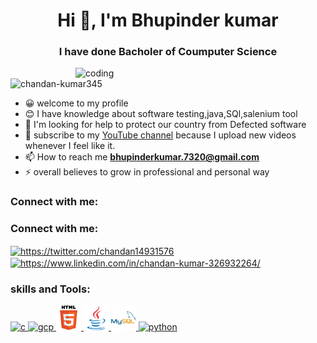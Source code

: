 
<h1 align="center">Hi 👋, I'm Bhupinder kumar</h1>
<h3 align="center">I have done Bacholer of Coumputer Science</h3>
<img align="right" alt="coding" width="400" src="https://www.hugp.com/research/assets/img/gif/pc.gif">
<p align="left"> <img src="https://komarev.com/ghpvc/?username=chandan-kumar345&label=Profile%20views&color=0e75b6&style=flat" alt="chandan-kumar345" /> </p>

- 😀   welcome to my profile
- 😊   I have knowledge about software testing,java,SQl,salenium tool  
- 🤝   I'm looking for help to protect our country from Defected software
- 🔼   subscribe  to my [YouTube channel](https://www.youtube.com/) because I upload new videos whenever I feel like it. 
- 📫   How to reach me **bhupinderkumar.7320@gmail.com**
- ⚡   overall believes to grow in professional and personal way

<h3 align="left">Connect with me:</h3>
<p align="left">
<h3 align="left">Connect with me:</h3>
<p align="left">
<a href="https://x.com/bhupinder_84902" target="blank"><img align="center" src="https://raw.githubusercontent.com/rahuldkjain/github-profile-readme-generator/master/src/images/icons/Social/twitter.svg" alt="https://twitter.com/chandan14931576" height="30" width="40" /></a>
<a href="https://www.linkedin.com/in/bhupinder-kumar-671612311/" target="blank"><img align="center" src="https://raw.githubusercontent.com/rahuldkjain/github-profile-readme-generator/master/src/images/icons/Social/linked-in-alt.svg" alt="https://www.linkedin.com/in/chandan-kumar-326932264/" height="30" width="40" /></a>
</p>


<h3 align="left">skills and Tools:</h3>
<p align="left"> <a href="https://www.selenium.dev/" target="_blank" rel="noreferrer"> <img src="https://imgs.search.brave.com/FCo2Nkt8NnCAOuCyH3lq5wTyd1np_ZbuMpc8sDO7CwM/rs:fit:860:0:0:0/g:ce/aHR0cHM6Ly90b3Bw/bmcuY29tL3VwbG9h/ZHMvcHJldmlldy9k/cmFnLWFuZC1kcm9w/LWFjdGlvbi1pbi1z/ZWxlbml1bS13ZWJk/cml2ZXItc2VsZW5p/dW0td2ViZHJpdmVy/LWxvZ28tMTE1NjMx/NDA0NDh2cmt6c25u/dG9uLnBuZw" alt="c" width="40" height="40"/> </a>  <a href="https://cloud.google.com" target="_blank" rel="noreferrer"> <img src="https://www.vectorlogo.zone/logos/google_cloud/google_cloud-icon.svg" alt="gcp" width="40" height="40"/> </a> <a href="https://www.w3.org/html/" target="_blank" rel="noreferrer"> <img src="https://raw.githubusercontent.com/devicons/devicon/master/icons/html5/html5-original-wordmark.svg" alt="html5" width="40" height="40"/> </a> <a href="https://www.java.com" target="_blank" rel="noreferrer"> <img src="https://raw.githubusercontent.com/devicons/devicon/master/icons/java/java-original.svg" alt="java" width="40" height="40"/> </a> <a href="https://www.mysql.com/" target="_blank" rel="noreferrer"> <img src="https://raw.githubusercontent.com/devicons/devicon/master/icons/mysql/mysql-original-wordmark.svg" alt="mysql" width="40" height="40"/> </a>  </a> <a href="https://www.mysqlworkbench.com/in/" target="_blank" rel="noreferrer"> <img src="https://imgs.search.brave.com/YL8_Z0vhEuJy41IllwVAhNAq24BKBhw6gfRrfG33M4k/rs:fit:860:0:0:0/g:ce/aHR0cHM6Ly9sb2dv/cy13b3JsZC5uZXQv/d3AtY29udGVudC91/cGxvYWRzLzIwMjAv/MDkvT3JhY2xlLVN5/bWJvbC03MDB4Mzk0/LnBuZw" alt="python" width="40" height="40"/> </a> </p>






